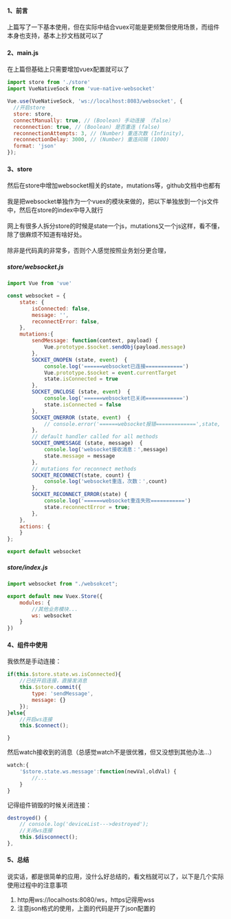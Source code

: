 #### 1、前言
上篇写了一下基本使用，但在实际中结合vuex可能是更频繁但使用场景，而组件本身也支持，基本上抄文档就可以了

#### 2、main.js
在上篇但基础上只需要增加vuex配置就可以了

```js
import store from './store'
import VueNativeSock from 'vue-native-websocket'

Vue.use(VueNativeSock, 'ws://localhost:8083/websocket', {
  //开启store
  store: store,
  connectManually: true, // (Boolean) 手动连接 （false）
  reconnection: true, // (Boolean) 是否重连 (false)
  reconnectionAttempts: 3, // (Number) 重连次数 (Infinity),
  reconnectionDelay: 3000, // (Number) 重连间隔 (1000)
  format: 'json'
});
```

#### 3、store
然后在store中增加websocket相关的state，mutations等，github文档中也都有
<br><br>
我是把websocket单独作为一个vuex的模块来做的，把以下单独放到一个js文件中，然后在store的index中导入就行
<br><br>
网上有很多人拆分store的时候是state一个js，mutations又一个js这样，看不懂，除了很麻烦不知道有啥好处。
<br><br>
除非是代码真的非常多，否则个人感觉按照业务划分更合理，

##### store/websocket.js

```js
import Vue from 'vue'

const websocket = {
	state: {
		isConnected: false,
		message: '',
		reconnectError: false,
	},
	mutations:{
		sendMessage: function(context, payload) {
			Vue.prototype.$socket.sendObj(payload.message)
		},
		SOCKET_ONOPEN (state, event)  {
			console.log('======websocket已连接============')
			Vue.prototype.$socket = event.currentTarget
			state.isConnected = true
		},
		SOCKET_ONCLOSE (state, event)  {
			console.log('======websocket已关闭============')
			state.isConnected = false
		},
		SOCKET_ONERROR (state, event)  {
			// console.error('======websocket报错=============',state, event)
		},
		// default handler called for all methods
		SOCKET_ONMESSAGE (state, message)  {
			console.log('websocket接收消息：',message)
			state.message = message
		},
		// mutations for reconnect methods
		SOCKET_RECONNECT(state, count) {
			console.log('websocket重连，次数：',count)
		},
		SOCKET_RECONNECT_ERROR(state) {
			console.log('======websocket重连失败===========')
			state.reconnectError = true;
		},
	},
	actions: {
	}
};

export default websocket
```

##### store/index.js


```js
import websocket from "./websokcet";

export default new Vuex.Store({
	modules: {
	    //其他业务模块...
		ws: websocket
	}
})
```

#### 4、组件中使用

我依然是手动连接：

```js
if(this.$store.state.ws.isConnected){
    //已经开启连接，直接发消息
	this.$store.commit({
		type: 'sendMessage',
		message: {}
	});
}else{
	//开启ws连接
	this.$connect();

}
```
然后watch接收到的消息（总感觉watch不是很优雅，但又没想到其他办法...）

```js
watch:{
    '$store.state.ws.message':function(newVal,oldVal) {
        //...
    }
}
```

记得组件销毁的时候关闭连接：

```js
destroyed() {
	// console.log('deviceList--->destroyed');
	//关闭ws连接
	this.$disconnect();
},
```

#### 5、总结
说实话，都是很简单的应用，没什么好总结的，看文档就可以了，以下是几个实际使用过程中的注意事项
1. http用ws://localhosts:8080/ws，https记得用wss
2. 注意json格式的使用，上面的代码是开了json配置的






